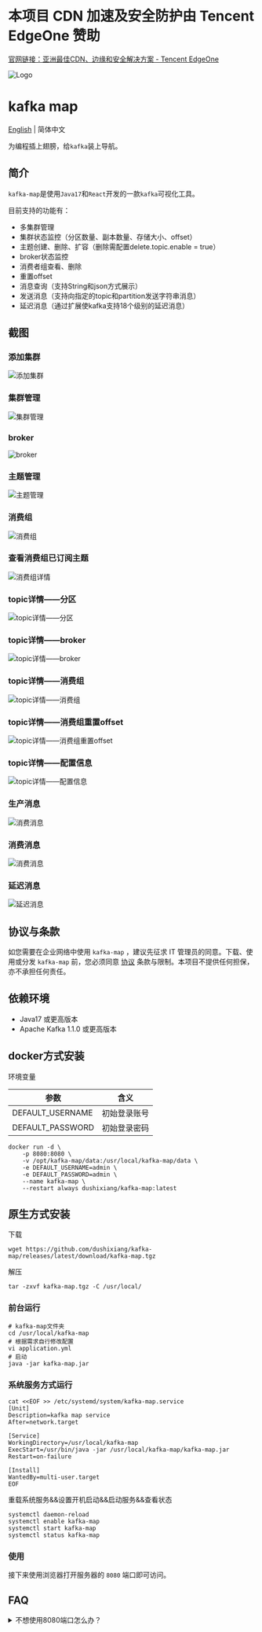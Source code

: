 # 本项目 CDN 加速及安全防护由 Tencent EdgeOne 赞助

[官网链接：亚洲最佳CDN、边缘和安全解决方案 - Tencent EdgeOne](https://edgeone.ai/zh?from=github)

![Logo](https://edgeone.ai/media/34fe3a45-492d-4ea4-ae5d-ea1087ca7b4b.png)

# kafka map

[English](./README.md) | 简体中文

为编程插上翅膀，给`kafka`装上导航。

## 简介

`kafka-map`是使用`Java17`和`React`开发的一款`kafka`可视化工具。

目前支持的功能有：

- 多集群管理
- 集群状态监控（分区数量、副本数量、存储大小、offset）
- 主题创建、删除、扩容（删除需配置delete.topic.enable = true）
- broker状态监控
- 消费者组查看、删除
- 重置offset
- 消息查询（支持String和json方式展示）
- 发送消息（支持向指定的topic和partition发送字符串消息）
- 延迟消息（通过扩展使kafka支持18个级别的延迟消息）

## 截图

### 添加集群

![添加集群](./screenshot/import-cluster.png)

### 集群管理

![集群管理](./screenshot/clusters.png)

### broker

![broker](./screenshot/brokers.png)

### 主题管理

![主题管理](./screenshot/topics.png)

### 消费组

![消费组](./screenshot/consumers.png)

### 查看消费组已订阅主题

![消费组详情](./screenshot/consumer-subscription.png)

### topic详情——分区

![topic详情——分区](./screenshot/topic-info-partition.png)

### topic详情——broker

![topic详情——broker](./screenshot/topic-info-broker.png)

### topic详情——消费组

![topic详情——消费组](./screenshot/topic-info-consumer.png)

### topic详情——消费组重置offset

![topic详情——消费组重置offset](./screenshot/topic-info-consumer-reset-offset.png)

### topic详情——配置信息

![topic详情——配置信息](./screenshot/topic-info-config.png)

### 生产消息

![消费消息](./screenshot/producer-message.png)

### 消费消息

![消费消息](./screenshot/consumer-message.png)

### 延迟消息

![延迟消息](./screenshot/delay-message.png)

## 协议与条款

如您需要在企业网络中使用 `kafka-map` ，建议先征求 IT 管理员的同意。下载、使用或分发 `kafka-map` 前，您必须同意 [协议](./LICENSE) 条款与限制。本项目不提供任何担保，亦不承担任何责任。

## 依赖环境

- Java17 或更高版本
- Apache Kafka 1.1.0 或更高版本

## docker方式安装

环境变量

| 参数  | 含义  |
|---|---|
| DEFAULT_USERNAME |  初始登录账号 |
| DEFAULT_PASSWORD |  初始登录密码 |

```shell
docker run -d \
    -p 8080:8080 \
    -v /opt/kafka-map/data:/usr/local/kafka-map/data \
    -e DEFAULT_USERNAME=admin \
    -e DEFAULT_PASSWORD=admin \
    --name kafka-map \
    --restart always dushixiang/kafka-map:latest
```

## 原生方式安装

下载
```shell
wget https://github.com/dushixiang/kafka-map/releases/latest/download/kafka-map.tgz
```

解压
```shell
tar -zxvf kafka-map.tgz -C /usr/local/
```

### 前台运行
```shell
# kafka-map文件夹
cd /usr/local/kafka-map
# 根据需求自行修改配置
vi application.yml
# 启动
java -jar kafka-map.jar 
```

### 系统服务方式运行

```shell
cat <<EOF >> /etc/systemd/system/kafka-map.service
[Unit]
Description=kafka map service
After=network.target

[Service]
WorkingDirectory=/usr/local/kafka-map
ExecStart=/usr/bin/java -jar /usr/local/kafka-map/kafka-map.jar
Restart=on-failure

[Install]
WantedBy=multi-user.target
EOF
```

重载系统服务&&设置开机启动&&启动服务&&查看状态

```shell
systemctl daemon-reload
systemctl enable kafka-map
systemctl start kafka-map
systemctl status kafka-map
```

### 使用

接下来使用浏览器打开服务器的 `8080` 端口即可访问。

## FAQ

<details>
    <summary>不想使用8080端口怎么办？</summary>

在启动命令上增加 `--server.port=1234` 即可修改端口为 `1234`。

```shell
# 示例
java -jar kafka-map.jar --server.port=1234
```
</details>

